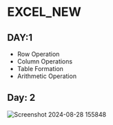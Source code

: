 # EXCEL_NEW
## DAY:1
- Row Operation
- Column Operations
- Table Formation
- Arithmetic Operation
## Day: 2
![Screenshot 2024-08-28 155848](https://github.com/user-attachments/assets/57c6ceb7-a4ab-405a-92d1-ce6b3dee080e)



